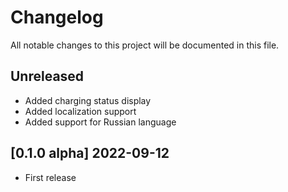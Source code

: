 # Changelog

All notable changes to this project will be documented in this file.

## Unreleased

- Added charging status display
- Added localization support
- Added support for Russian language

## [0.1.0 alpha] 2022-09-12

- First release
